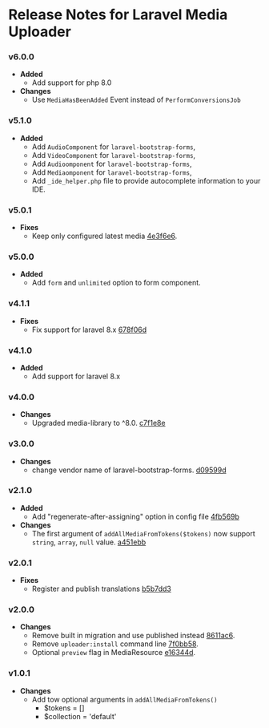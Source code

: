 # Release Notes for Laravel Media Uploader
### v6.0.0
* **Added**
  - Add support for php 8.0
* **Changes**
  - Use `MediaHasBeenAdded` Event instead of `PerformConversionsJob`
### v5.1.0
* **Added**
  - Add `AudioComponent` for `laravel-bootstrap-forms`,
  - Add `VideoComponent` for `laravel-bootstrap-forms`,
  - Add `Audioomponent` for `laravel-bootstrap-forms`,
  - Add `Mediaomponent` for `laravel-bootstrap-forms`,
  - Add `_ide_helper.php` file to provide autocomplete information to your IDE.

### v5.0.1
* **Fixes**
    - Keep only configured latest media [4e3f6e6](https://github.com/ahmed-aliraqi/laravel-media-uploader/commit/4e3f6e6c4b25797fafa1cae3173e89a93e260339).
### v5.0.0
* **Added**
    - Add `form` and `unlimited` option to form component.
### v4.1.1
* **Fixes**
    - Fix support for laravel 8.x [678f06d](https://github.com/ahmed-aliraqi/laravel-media-uploader/commit/678f06d8441c2cbd8923bc3f0c6aa7b831c36f78)
### v4.1.0
* **Added**
    - Add support for laravel 8.x
### v4.0.0
* **Changes**
    - Upgraded media-library to ^8.0. [c7f1e8e](https://github.com/ahmed-aliraqi/laravel-media-uploader/commit/c7f1e8eda602d4b377cb33c98cf244c200dd1cf1)
### v3.0.0
* **Changes**
    - change vendor name of laravel-bootstrap-forms. [d09599d](https://github.com/ahmed-aliraqi/laravel-media-uploader/commit/d09599d07d8e6ca92f393de0dd0a47cc1c934b32)
### v2.1.0
* **Added**
    - Add "regenerate-after-assigning" option in config file [4fb569b](https://github.com/ahmed-aliraqi/laravel-media-uploader/commit/4fb569ba99dafd3098698e4aa274c1868d0d9206)
* **Changes**
    - The first argument of `addAllMediaFromTokens($tokens)` now support `string`, `array`, `null` value. [a451ebb](https://github.com/ahmed-aliraqi/laravel-media-uploader/commit/a451ebbdfac6e94ca1c588977a4ada4c489a48bf)
### v2.0.1
* **Fixes**
    - Register and publish translations [b5b7dd3](https://github.com/ahmed-aliraqi/laravel-media-uploader/commit/b5b7dd3efd11a6c0c6aeac82e83003da645a1a09)
### v2.0.0
* **Changes**
    - Remove built in migration and use published instead [8611ac6](https://github.com/ahmed-aliraqi/laravel-media-uploader/commit/8611ac6bbb9b8833c8231ae8d03e4cf1cb7d6866).
    - Remove `uploader:install` command line [7f0bb58](https://github.com/ahmed-aliraqi/laravel-media-uploader/commit/7f0bb58b45f634ba4937ff7cdfee025e8a6e021b).
    - Optional `preview` flag in MediaResource [e16344d](https://github.com/ahmed-aliraqi/laravel-media-uploader/commit/e16344de7eed1fdd33c33186fc4c0b21df23f835).
### v1.0.1
* **Changes**
    - Add tow optional arguments in `addAllMediaFromTokens()`
        - $tokens = []
        - $collection = 'default'
